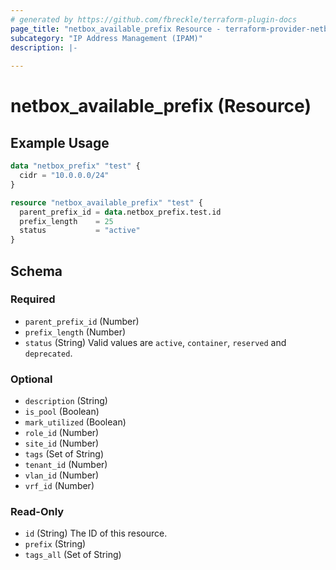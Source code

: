 ```yaml
---
# generated by https://github.com/fbreckle/terraform-plugin-docs
page_title: "netbox_available_prefix Resource - terraform-provider-netbox"
subcategory: "IP Address Management (IPAM)"
description: |-
  
---
```


# netbox_available_prefix (Resource)



## Example Usage

```terraform
data "netbox_prefix" "test" {
  cidr = "10.0.0.0/24"
}

resource "netbox_available_prefix" "test" {
  parent_prefix_id = data.netbox_prefix.test.id
  prefix_length    = 25
  status           = "active"
}
```

<!-- schema generated by tfplugindocs -->
## Schema

### Required

- `parent_prefix_id` (Number)
- `prefix_length` (Number)
- `status` (String) Valid values are `active`, `container`, `reserved` and `deprecated`.

### Optional

- `description` (String)
- `is_pool` (Boolean)
- `mark_utilized` (Boolean)
- `role_id` (Number)
- `site_id` (Number)
- `tags` (Set of String)
- `tenant_id` (Number)
- `vlan_id` (Number)
- `vrf_id` (Number)

### Read-Only

- `id` (String) The ID of this resource.
- `prefix` (String)
- `tags_all` (Set of String)


